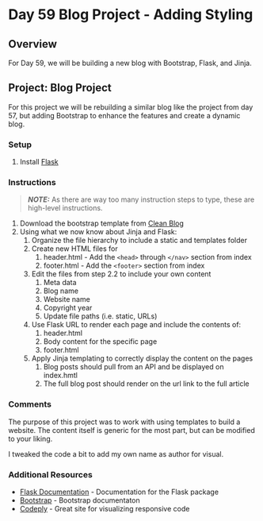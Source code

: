 # Day 59 Blog Project - Adding Styling

## Overview

For Day 59, we will be building a new blog with Bootstrap, Flask, and Jinja.

## Project: Blog Project

For this project we will be rebuilding a similar blog like the project from day 57, but adding Bootstrap to enhance the features and create a dynamic blog.

### Setup

1. Install [Flask](https://pypi.org/project/Flask/)

### Instructions

> **_NOTE:_** As there are way too many instruction steps to type, these are high-level instructions.

1. Download the bootstrap template from [Clean Blog](https://startbootstrap.com/previews/clean-blog)
2. Using what we now know about Jinja and Flask:
   1. Organize the file hierarchy to include a static and templates folder
   2. Create new HTML files for
      1. header.html - Add the `<head>` through `</nav>` section from index
      2. footer.html - Add the `<footer>` section from index
   3. Edit the files from step 2.2 to include your own content
      1. Meta data
      2. Blog name
      3. Website name
      4. Copyright year
      5. Update file paths (i.e. static, URLs)
   4. Use Flask URL to render each page and include the contents of:
      1. header.html
      2. Body content for the specific page
      3. footer.html
   5. Apply Jinja templating to correctly display the content on the pages
      1. Blog posts should pull from an API and be displayed on index.hmtl
      2. The full blog post should render on the url link to the full article

### Comments

The purpose of this project was to work with using templates to build a website. The content itself is generic for the most part, but can be modified to your liking.

I tweaked the code a bit to add my own name as author for visual.

### Additional Resources

- [Flask Documentation](https://flask.palletsprojects.com/en/2.1.x/) - Documentation for the Flask package
- [Bootstrap](https://getbootstrap.com) - Bootstrap documentaton
- [Codeply](https://www.codeply.com) - Great site for visualizing responsive code

